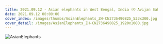 ```yaml
---
title: 2021.09.12 - Asian elephants in West Bengal, India (© Avijan Saha/Minden Pictures)
date: 2021.09.12 00:00:00
cover_index: /images/thumbs/AsianElephants_ZH-CN2736490825_533x300.jpg
cover_detail: /images/AsianElephants_ZH-CN2736490825_1920x1080.jpg
---
```


![AsianElephants](/images/AsianElephants_ZH-CN2736490825_1920x1080.jpg)
